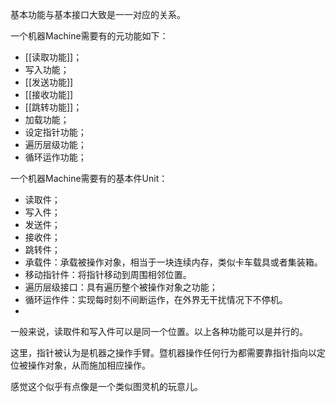 基本功能与基本接口大致是一一对应的关系。

一个机器Machine需要有的元功能如下：
- [[读取功能]]；
- 写入功能；
- [[发送功能]]
- [[接收功能]]
- [[跳转功能]]；
- 加载功能；
- 设定指针功能；
- 遍历层级功能；
- 循环运作功能；

一个机器Machine需要有的基本件Unit：
- 读取件；
- 写入件；
- 发送件；
- 接收件；
- 跳转件；
- 承载件：承载被操作对象，相当于一块连续内存，类似卡车载具或者集装箱。
- 移动指针件：将指针移动到周围相邻位置。
- 遍历层级接口：具有遍历整个被操作对象之功能；
- 循环运作件：实现每时刻不间断运作，在外界无干扰情况下不停机。
- 


一般来说，读取件和写入件可以是同一个位置。以上各种功能可以是并行的。

这里，指针被认为是机器之操作手臂。暨机器操作任何行为都需要靠指针指向以定位被操作对象，从而施加相应操作。

感觉这个似乎有点像是一个类似图灵机的玩意儿。